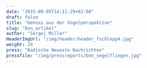 ```yaml
---
date: "2015-09-05T14:11:29+02:00"
draft: false
title: "Genuss aus der Vogelperspektive"
slug: "bnn_artikel"
author: "Sergej Miller"
HeaderImgUrl: "/img/header/header_fschlepp4.jpg"
weight: 20
press: "Badische Neueste Nachrichten"
pressfile: "/img/pressreports/bnn_segelfliegen.jpg"
---
```

